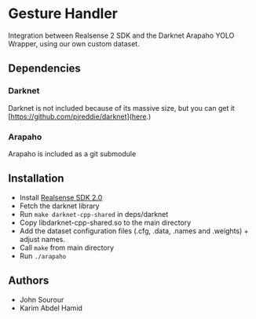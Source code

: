 # Gesture Handler

Integration between Realsense 2 SDK and the Darknet Arapaho YOLO Wrapper, using our own custom dataset.

## Dependencies

### Darknet
Darknet is not included because of its massive size, but you can get it [https://github.com/pjreddie/darknet](here.)

### Arapaho
Arapaho is included as a git submodule

## Installation

 - Install [Realsense SDK 2.0](https://github.com/IntelRealSense/librealsense/blob/master/doc/distribution_linux.md)
 - Fetch the darknet library
 - Run `make darknet-cpp-shared` in deps/darknet
 - Copy libdarknet-cpp-shared.so to the main directory
 - Add the dataset configuration files (.cfg, .data, .names and .weights) + adjust names.
 - Call `make` from main directory
 - Run `./arapaho`

## Authors

 * John Sourour
 * Karim Abdel Hamid
